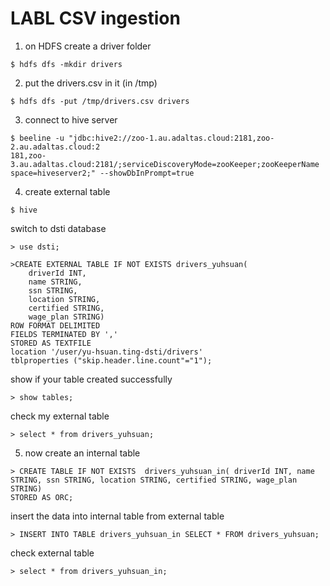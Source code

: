 # LABL CSV ingestion

1. on HDFS create a driver folder

`$ hdfs dfs -mkdir drivers `

2. put the drivers.csv in it (in /tmp)

`$ hdfs dfs -put /tmp/drivers.csv drivers `

3. connect to hive server

`$ beeline -u "jdbc:hive2://zoo-1.au.adaltas.cloud:2181,zoo-2.au.adaltas.cloud:2                                                                                181,zoo-3.au.adaltas.cloud:2181/;serviceDiscoveryMode=zooKeeper;zooKeeperName                                                                                space=hiveserver2;" --showDbInPrompt=true`

4. create external table

`$ hive`

switch to dsti database

`> use dsti;`

```
>CREATE EXTERNAL TABLE IF NOT EXISTS drivers_yuhsuan(
	driverId INT,
	name STRING,
	ssn STRING,
	location STRING,
	certified STRING,
	wage_plan STRING)
ROW FORMAT DELIMITED
FIELDS TERMINATED BY ','
STORED AS TEXTFILE
location '/user/yu-hsuan.ting-dsti/drivers'
tblproperties ("skip.header.line.count"="1");
```

show if your table created successfully

`> show tables;`

check my external table

`> select * from drivers_yuhsuan;`


5. now create an internal table

```
> CREATE TABLE IF NOT EXISTS  drivers_yuhsuan_in( driverId INT, name STRING, ssn STRING, location STRING, certified STRING, wage_plan STRING)
STORED AS ORC;
```

insert the data into internal table from external table

`> INSERT INTO TABLE drivers_yuhsuan_in SELECT * FROM drivers_yuhsuan;`

check external table

`> select * from drivers_yuhsuan_in;`

